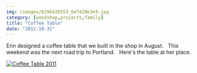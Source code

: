 ```yaml
---
img: /images/6296420553_6e7420e3e9.jpg
category: [woodshop,projects,family]
title: "Coffee Table"
date: "2011-10-31"
---
```


Erin designed a coffee table that we built in the shop in August.   This weekend was the next road trip to Portland.   Here's the table at her place.

[![Coffee Table 2011](/images/6296420553_6e7420e3e9.jpg)](http://www.flickr.com/photos/duanemcguire/6296420553/ "Coffee Table 2011 by Duane McGuire, on Flickr")
